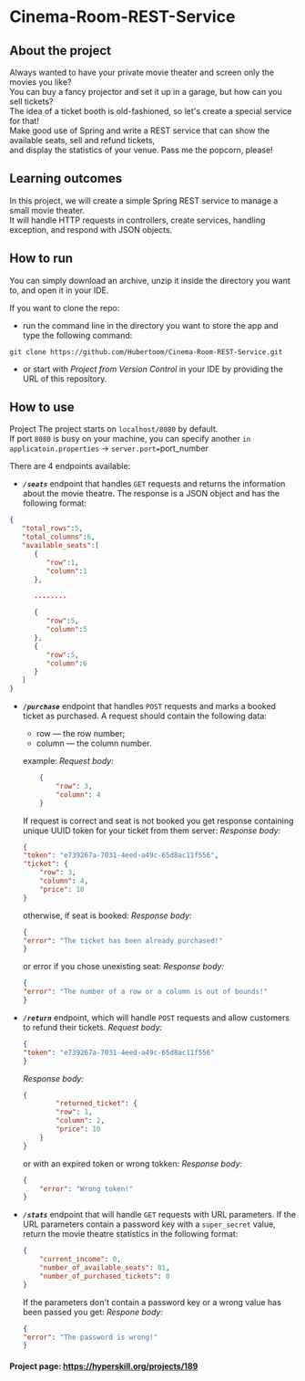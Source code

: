 # Cinema-Room-REST-Service

## About the project
Always wanted to have your private movie theater and screen only the movies you like? <br/>
You can buy a fancy projector and set it up in a garage, but how can you sell tickets? <br/>
The idea of a ticket booth is old-fashioned, so let's create a special service for that!<br/>
Make good use of Spring and write a REST service that can show the available seats, sell and refund tickets, <br/>
and display the statistics of your venue. Pass me the popcorn, please!

## Learning outcomes
In this project, we will create a simple Spring REST service to manage a small movie theater. <br/>
It will handle HTTP requests in controllers, create services, handling exception, and respond with JSON objects.

## How to run
You can simply download an archive, unzip it inside the directory you want to, and open it in your IDE. 

If you want to clone the repo:

- run the command line in the directory you want to store the app and type the following command: 
  
``git clone https://github.com/Hubertoom/Cinema-Room-REST-Service.git`` 

- or start with *Project from Version Control* in your IDE by providing the URL of this repository.


## How to use

Project The project starts on ``localhost/8080`` by default. <br/>
If port `8080` is busy on your machine, you can specify another 
``in applicatoin.properties`` -> ``server.port=``port_number 

There are 4 endpoints available:
- ***`/seats`*** endpoint that handles `GET` requests and returns the information about the movie theatre.
The response is a JSON object and has the following format:
```json
{
   "total_rows":5,
   "total_columns":6,
   "available_seats":[
      {
         "row":1,
         "column":1
      },

      ........

      {
         "row":5,
         "column":5
      },
      {
         "row":5,
         "column":6
      }
   ]
}
```


- ***`/purchase`*** endpoint that handles `POST` requests and marks a booked ticket as purchased. A request should contain the following data:
    - row — the row number;
    - column — the column number.
    
    example:
*Request body:*
    ```json    
        {
            "row": 3,
            "column": 4
        }
    ```
    If request is correct and seat is not booked you get response containing unique UUID token for your ticket from them server:
    *Response body:*
    ```json
    {
    "token": "e739267a-7031-4eed-a49c-65d8ac11f556",
    "ticket": {
        "row": 3,
        "column": 4,
        "price": 10
    }
    ```
    otherwise, if seat is booked:
    *Response body:*
    ```json
    {
    "error": "The ticket has been already purchased!"
    }
    ```
    or error if you chose unexisting seat:
    *Response body:*
    ```json
    {
    "error": "The number of a row or a column is out of bounds!"
    }
    ```
    
- ***`/return`***  endpoint, which will handle `POST` requests and allow customers to refund their tickets.
    *Request body:*
    ```json
    {
    "token": "e739267a-7031-4eed-a49c-65d8ac11f556"
    }
    ```
    *Response body:*
    ```json
    {
            "returned_ticket": {
            "row": 1,
            "column": 2,
            "price": 10
        }
    }
    ```
    or with an expired token or wrong tokken:
    *Response body:*
    ```json
    {
        "error": "Wrong token!"
    }
    ```
    
    
- ***`/stats`*** endpoint that will handle `GET` requests with URL parameters. If the URL parameters contain a password key with a `super_secret` value, return the movie theatre statistics in the following format:
    ```json
    {
        "current_income": 0,
        "number_of_available_seats": 81,
        "number_of_purchased_tickets": 0
    }
    ```
    If the parameters don't contain a password key or a wrong value has been passed you get:
    *Respone body:*
    ```json
    {
    "error": "The password is wrong!"
    }
    ```

#### Project page: https://hyperskill.org/projects/189